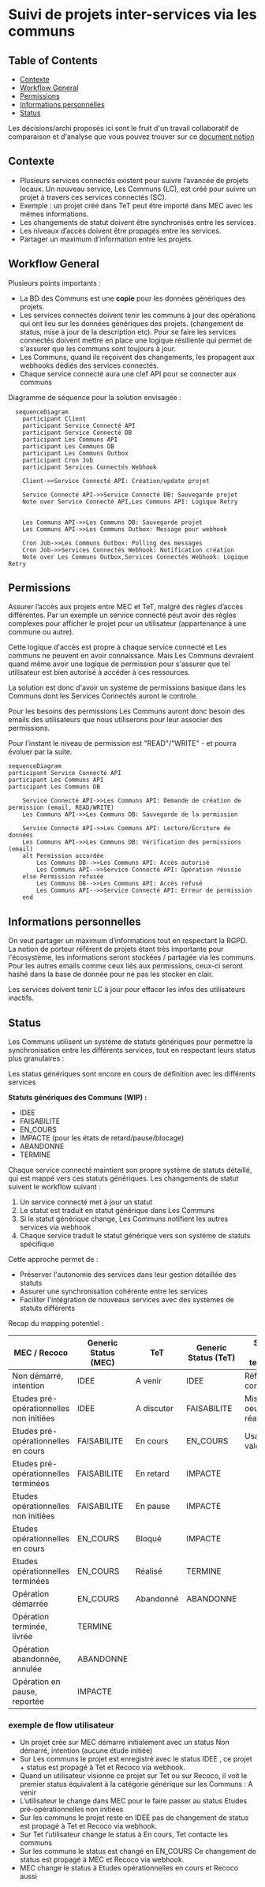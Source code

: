 # Suivi de projets inter-services via les communs


## Table of Contents

- [Contexte](#Contexte)
- [Workflow General](#Informations-personnelles)
- [Permissions](#Informations-personnelles)
- [Informations personnelles](#Informations-personnelles)
- [Status](#status)


Les décisions/archi proposés ici sont le fruit d'un travail collaboratif de comparaison et d'analyse que vous pouvez trouver sur ce [document notion](https://www.notion.so/incubateurdesterritoires/Suivi-de-projets-inter-services-via-les-communs-149744bf03dd80dfb9c0e0cd6e31eecd?pvs=4) 

## Contexte

- Plusieurs services connectés existent pour suivre l’avancée de projets locaux. Un nouveau service, Les Communs (LC), est créé pour suivre un projet à travers ces services connectés (SC).
- Exemple : un projet créé dans TeT peut être importé dans MEC avec les mêmes informations.
- Les changements de statut doivent être synchronisés entre les services.
- Les niveaux d’accès doivent être propagés entre les services.
- Partager un maximum d’information entre les projets.

## Workflow General

Plusieurs points importants :
- La BD des Communs est une **copie** pour les données génériques des projets. 
- Les services connectés doivent tenir les communs à jour des opérations qui ont lieu sur les données génériques des projets. (changement de status, mise à jour de la description etc). Pour se faire les services connectés doivent mettre en place une logique résiliente qui permet de s'assurer que les communs sont toujours à jour. 
- Les Communs, quand ils reçoivent des changements, les propagent aux webhooks dédiés des services connectés. 
- Chaque service connecté aura une clef API pour se connecter aux communs

Diagramme de séquence pour la solution envisagée :
 

```mermaid
  sequenceDiagram
    participant Client
    participant Service Connecté API
    participant Service Connecté DB
    participant Les Communs API
    participant Les Communs DB
    participant Les Communs Outbox
    participant Cron Job
    participant Services Connectés Webhook

    Client->>Service Connecté API: Création/update projet
    
    Service Connecté API->>Service Connecté DB: Sauvegarde projet
    Note over Service Connecté API,Les Communs API: Logique Retry
  
    
    Les Communs API->>Les Communs DB: Sauvegarde projet
    Les Communs API->>Les Communs Outbox: Message pour webhook
    
    Cron Job->>Les Communs Outbox: Polling des messages
    Cron Job->>Services Connectés Webhook: Notification création
    Note over Les Communs Outbox,Services Connectés Webhook: Logique Retry

```


## Permissions

Assurer l’accès aux projets entre MEC et TeT, malgré des règles d’accès différentes. Par un exemple un service connecté peut avoir des règles complexes pour afficher le projet pour un utilisateur (appartenance à une commune ou autre).

Cette logique d'accès est propre à chaque service connecté et Les communs ne peuvent en avoir connaissance. Mais Les Communs devraient quand même avoir une logique de permission pour s'assurer que tel utilisateur est bien autorisé à accéder à ces ressources.

La solution est donc d'avoir un système de permissions basique dans les Communs dont les Services Connectés auront le controle. 

Pour les besoins des permissions Les Communs auront donc besoin des emails des utilisateurs que nous utiliserons pour leur associer des permissions. 

Pour l'instant le niveau de permission est "READ"/"WRITE" - et pourra évoluer par la suite. 


```mermaid
sequenceDiagram
participant Service Connecté API
participant Les Communs API
participant Les Communs DB

    Service Connecté API->>Les Communs API: Demande de création de permission (email, READ/WRITE)
    Les Communs API->>Les Communs DB: Sauvegarde de la permission

    Service Connecté API->>Les Communs API: Lecture/Écriture de données
    Les Communs API->>Les Communs DB: Vérification des permissions (email)
    alt Permission accordée
        Les Communs DB-->>Les Communs API: Accès autorisé
        Les Communs API-->>Service Connecté API: Opération réussie
    else Permission refusée
        Les Communs DB-->>Les Communs API: Accès refusé
        Les Communs API-->>Service Connecté API: Erreur de permission
    end
```


## Informations personnelles

On veut partager un maximum d’informations tout en respectant la RGPD.
La notion de porteur référent de projets étant très importante pour l'écosystème, les informations seront stockées / partagée via les communs.
Pour les autres emails comme ceux liés aux permissions, ceux-ci seront hashé dans la base de donnée pour ne pas les stocker en clair.


Les services doivent tenir LC à jour pour effacer les infos des utilisateurs inactifs. 

## Status

Les Communs utilisent un système de statuts génériques pour permettre la synchronisation entre les différents services, tout en respectant leurs status plus granulaires :

Les status génériques sont encore en cours de définition avec les différents services

**Statuts génériques des Communs (WIP) :**
- IDEE
- FAISABILITE
- EN_COURS
- IMPACTE (pour les états de retard/pause/blocage)
- ABANDONNE
- TERMINE

Chaque service connecté maintient son propre système de statuts détaillé, qui est mappé vers ces statuts génériques. Les changements de statut suivent le workflow suivant :

1. Un service connecté met à jour un statut
2. Le statut est traduit en statut générique dans Les Communs
3. Si le statut générique change, Les Communs notifient les autres services via webhook
4. Chaque service traduit le statut générique vers son système de statuts spécifique

Cette approche permet de :
- Préserver l'autonomie des services dans leur gestion détaillée des statuts
- Assurer une synchronisation cohérente entre les services
- Faciliter l'intégration de nouveaux services avec des systèmes de statuts différents

Recap du mapping potentiel : 

| MEC / Recoco | Generic Status (MEC) | TeT | Generic Status (TeT) | Status Aide territoire | Generic Status (AT) |
|--------------|---------------------|-----|---------------------|----------------------|-------------------|
| Non démarré, intention | IDEE | A venir | IDEE | Réflexion / conception | IDEE |
| Etudes pré-opérationnelles non initiées | IDEE | A discuter | FAISABILITE | Mise en oeuvre / réalisation | EN_COURS |
| Etudes pré-opérationnelles en cours | FAISABILITE | En cours | EN_COURS | Usage / valorisation | TERMINE |
| Etudes pré-opérationnelles terminées | FAISABILITE | En retard | IMPACTE | | |
| Etudes opérationnelles non initiées | FAISABILITE | En pause | IMPACTE | | |
| Etudes opérationnelles en cours | EN_COURS | Bloqué | IMPACTE | | |
| Etudes opérationnelles terminées | EN_COURS | Réalisé | TERMINE | | |
| Opération démarrée | EN_COURS | Abandonné | ABANDONNE | | |
| Opération terminée, livrée | TERMINE | | | | |
| Opération abandonnée, annulée | ABANDONNE | | | | |
| Opération en pause, reportée | IMPACTE | | | | |

### exemple de flow utilisateur

- Un projet crée sur MEC démarre initialement avec un status Non démarré, intention (aucune étude initiée)
- Sur Les communs le projet est enregistré avec le status IDEE , ce projet + status est propagé à Tet et Recoco via webhook.
- Quand un utilisateur visionne ce projet sur Tet ou sur Recoco, il voit le premier status équivalent à la catégorie générique sur les Communs : A venir
- L’utilisateur le change dans MEC pour le faire passer au status Etudes pré-opérationnelles non initiées
- Sur les communs le projet reste en IDEE  pas de changement de status est propagé à Tet et Recoco via webhook.
- Sur Tet l’utilisateur change le status à En cours, Tet contacte les communs
- Sur les communs le status est changé en EN_COURS  Ce changement de status est propagé à MEC et Recoco via webhook.
- MEC change le status à Etudes opérationnelles en cours et Recoco aussi